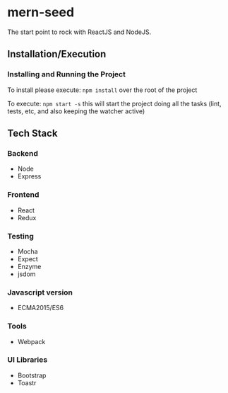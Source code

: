 # mern-seed
  
The start point to rock with ReactJS and NodeJS.

## Installation/Execution

### Installing and Running the Project
To install please execute: 
`npm install` over the root of the project

To execute:
`npm start -s` this will start the project doing all the tasks (lint, tests, etc, and also keeping the watcher active)

## Tech Stack

### Backend
- Node
- Express

### Frontend
- React
- Redux 

### Testing
- Mocha
- Expect 
- Enzyme
- jsdom

### Javascript version
- ECMA2015/ES6

### Tools
- Webpack

### UI Libraries
- Bootstrap
- Toastr
